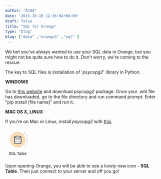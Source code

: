 ```yaml
---
author: "AJDA"
date: '2015-10-19 12:36:04+00:00'
draft: false
title: "SQL for Orange"
type: "blog"
blog: ["data" ,"orange3" ,"sql" ]
---
```


We bet you've always wanted to use your SQL data in Orange, but you might not be quite sure how to do it. Don't worry, we're coming to the rescue.

The key to SQL files is installation of '_psycopg2_' library in Python.



**WINDOWS**

Go to [this website](http://www.lfd.uci.edu/~gohlke/pythonlibs/#psycopg) and download _psycopg2_ package. Once your .whl file has downloaded, go to the file directory and run command prompt. Enter “pip install [file name]” and run it.



**MAC OS X, LINUX**

If you’re on Mac or Linux, install _psycopg2_ with [this](http://initd.org/psycopg/docs/install.html).



![](SQLTable.jpg)

Upon opening Orange, you will be able to see a lovely new icon - **SQL Table**. Then just connect to your server and off you go!



